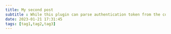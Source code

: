 ```yaml
---
title: My second post
subtitle : While this plugin can parse authentication token from the config, only use this method if you are sure the config will not be committed, including to a private repo. A more secure approach is to add it to the CI as an environment variable, then simply add the name of the
date: 2023-01-21 17:31:45
tags: [tag1,tag2,tag3]
---
```

